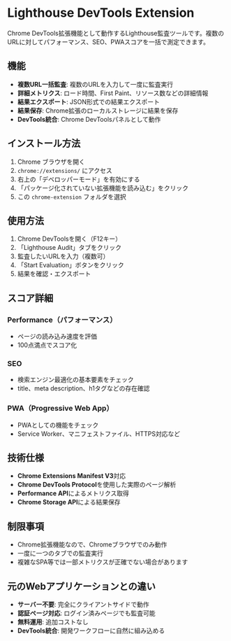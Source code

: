 # Lighthouse DevTools Extension

Chrome DevTools拡張機能として動作するLighthouse監査ツールです。複数のURLに対してパフォーマンス、SEO、PWAスコアを一括で測定できます。

## 機能

- **複数URL一括監査**: 複数のURLを入力して一度に監査実行
- **詳細メトリクス**: ロード時間、First Paint、リソース数などの詳細情報
- **結果エクスポート**: JSON形式での結果エクスポート
- **結果保存**: Chrome拡張のローカルストレージに結果を保存
- **DevTools統合**: Chrome DevToolsパネルとして動作

## インストール方法

1. Chrome ブラウザを開く
2. `chrome://extensions/` にアクセス
3. 右上の「デベロッパーモード」を有効にする
4. 「パッケージ化されていない拡張機能を読み込む」をクリック
5. この `chrome-extension` フォルダを選択

## 使用方法

1. Chrome DevToolsを開く（F12キー）
2. 「Lighthouse Audit」タブをクリック
3. 監査したいURLを入力（複数可）
4. 「Start Evaluation」ボタンをクリック
5. 結果を確認・エクスポート

## スコア詳細

### Performance（パフォーマンス）
- ページの読み込み速度を評価
- 100点満点でスコア化

### SEO
- 検索エンジン最適化の基本要素をチェック
- title、meta description、h1タグなどの存在確認

### PWA（Progressive Web App）
- PWAとしての機能をチェック
- Service Worker、マニフェストファイル、HTTPS対応など

## 技術仕様

- **Chrome Extensions Manifest V3**対応
- **Chrome DevTools Protocol**を使用した実際のページ解析
- **Performance API**によるメトリクス取得
- **Chrome Storage API**による結果保存

## 制限事項

- Chrome拡張機能なので、Chromeブラウザでのみ動作
- 一度に一つのタブでの監査実行
- 複雑なSPA等では一部メトリクスが正確でない場合があります

## 元のWebアプリケーションとの違い

- **サーバー不要**: 完全にクライアントサイドで動作
- **認証ページ対応**: ログイン済みページでも監査可能
- **無料運用**: 追加コストなし
- **DevTools統合**: 開発ワークフローに自然に組み込める